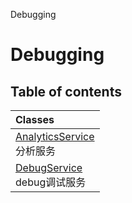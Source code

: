 Debugging

# Debugging <Badge type="tip" text="Groups" /> <Score text="Debugging" />

## Table of contents
| Classes |
| :-----|
| [AnalyticsService](../classes/Service.AnalyticsService.md) <br> 分析服务 |
| [DebugService](../classes/Service.DebugService.md) <br> debug调试服务 |

